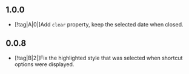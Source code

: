 ## 1.0.0

- [!tag|A|0|]Add `clear` property, keep the selected date when closed.

## 0.0.8

- [!tag|B|2|]Fix the highlighted style that was selected when shortcut options were displayed.
